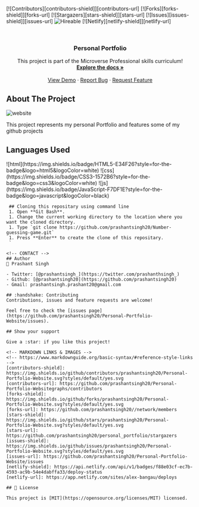 [![Contributors][contributors-shield]][contributors-url]
[![Forks][forks-shield]][forks-url]
[![Stargazers][stars-shield]][stars-url]
[![Issues][issues-shield]][issues-url]
![Hireable](https://cdn.rawgit.com/hiendv/hireable/master/styles/default/yes.svg)
[![Netlify][netlify-shield]][netlify-url]

<!-- PROJECT LOGO -->
<br />


  <h3 align="center">Personal Portfolio</h3>

  <p align="center">
    This project is part of the Microverse Professional skills curriculum!
    <br />
    <a href="https://github.com/prashantsingh20/Personal-Portfolio-Website"><strong>Explore the docs »</strong></a>
    <br />
    <br />
    <a href="https://prashantsingh20.github.io/Personal-Portfolio-Website/">View Demo</a>
    ·
    <a href="https://github.com/prashantsingh20/Personal-Portfolio-Website/issues">Report Bug</a>
    ·
    <a href="https://github.com/prashantsingh20/Personal-Portfolio-Website/issues">Request Feature</a>
  </p>
</p>

<!-- ABOUT THE PROJECT -->
## About The Project
![website](https://user-images.githubusercontent.com/68744875/124517975-f7957480-de02-11eb-8a26-66be25a32447.PNG)

This project represents my personal Portfolio and features some of my github projects

## Languages Used
<p float="left">
 ![html](https://img.shields.io/badge/HTML5-E34F26?style=for-the-badge&logo=html5&logoColor=white)
 ![css](https://img.shields.io/badge/CSS3-1572B6?style=for-the-badge&logo=css3&logoColor=white)
 ![js](https://img.shields.io/badge/JavaScript-F7DF1E?style=for-the-badge&logo=javascript&logoColor=black)
</p>

```
 ## Cloning this repositary using command line
 1. Open **Git Bash**.
 1. Change the current working directory to the location where you want the cloned directory.
 1. Type `git clone https://github.com/prashantsingh20/Number-guessing-game.git`
 1. Press **Enter** to create the clone of this repositary.
 `

<!-- CONTACT -->
## Author
👤 Prashant Singh

- Twitter: [@prashantsingh_](https://twitter.com/prashanthsingh_)
- Github: [@prashantsingh20](https://github.com/prashantsingh20)
- Gmail: prashantsingh.prashant20@gmail.com

## :handshake: Contributing
Contributions, issues and feature requests are welcome!

Feel free to check the [issues page](https://github.com/prashantsingh20/Personal-Portfolio-Website/issues).

## Show your support

Give a :star: if you like this project!

<!-- MARKDOWN LINKS & IMAGES -->
<!-- https://www.markdownguide.org/basic-syntax/#reference-style-links -->
[contributors-shield]: https://img.shields.io/github/contributors/prashantsingh20/Personal-Portfolio-Website.svg?styles/default/yes.svg
[contributors-url]: https://github.com/prashantsingh20/Personal-Portfolio-Websitegraphs/contributors
[forks-shield]: https://img.shields.io/github/forks/prashantsingh20/Personal-Portfolio-Website.svg?styles/default/yes.svg
[forks-url]: https://github.com/prashantsingh20//network/members
[stars-shield]: https://img.shields.io/github/stars/prashantsingh20/Personal-Portfolio-Website.svg?styles/default/yes.svg
[stars-url]: https://github.com/prashantsingh20/personal_portfolio/stargazers
[issues-shield]: https://img.shields.io/github/issues/prashantsingh20/Personal-Portfolio-Website.svg?styles/default/yes.svg
[issues-url]: https://github.com/prashantsingh20/Personal-Portfolio-Website/issues
[netlify-shield]: https://api.netlify.com/api/v1/badges/f88e03cf-ec7b-4593-ac9b-54e4dabffa33/deploy-status
[netlify-url]: https://app.netlify.com/sites/alex-bangau/deploys

## 📝 License

This project is [MIT](https://opensource.org/licenses/MIT) licensed.
